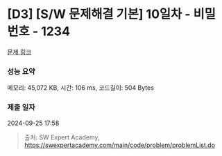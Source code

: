 # [D3] [S/W 문제해결 기본] 10일차 - 비밀번호 - 1234 

[문제 링크](https://swexpertacademy.com/main/code/problem/problemDetail.do?contestProbId=AV14_DEKAJcCFAYD) 

### 성능 요약

메모리: 45,072 KB, 시간: 106 ms, 코드길이: 504 Bytes

### 제출 일자

2024-09-25 17:58



> 출처: SW Expert Academy, https://swexpertacademy.com/main/code/problem/problemList.do